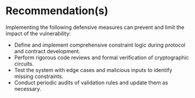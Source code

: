 # Recommendation(s)

Implementing the following defensive measures can prevent and limit the impact of the vulnerability:

- Define and implement comprehensive constraint logic during protocol and contract development.  
- Perform rigorous code reviews and formal verification of cryptographic circuits.  
- Test the system with edge cases and malicious inputs to identify missing constraints.  
- Conduct periodic audits of validation rules and update them as necessary.  
